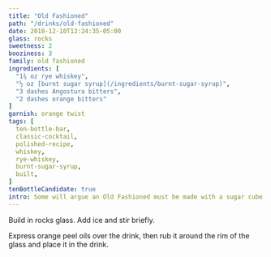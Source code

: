 ```yaml
---
title: "Old Fashioned"
path: "/drinks/old-fashioned"
date: 2018-12-10T12:24:35-05:00
glass: rocks
sweetness: 2
booziness: 3
family: old fashioned
ingredients: [
  "1¾ oz rye whiskey",
  "½ oz [burnt sugar syrup](/ingredients/burnt-sugar-syrup)",
  "3 dashes Angostura bitters",
  "2 dashes orange bitters"
]
garnish: orange twist
tags: [
  ten-bottle-bar,
  classic-cocktail,
  polished-recipe,
  whiskey,
  rye-whiskey,
  burnt-sugar-syrup,
  built,
]
tenBottleCandidate: true
intro: Some will argue an Old Fashioned must be made with a sugar cube. Those people haven't tried it with burnt sugar syrup. My measurement here may seem like a lot of syrup, but burnt sugar isn’t quite as sweet as normal simple syrup, and its bitterness adds extra complexity, so I find this amount provides a good balance.
---
```

Build in rocks glass. Add ice and stir briefly.

Express orange peel oils over the drink, then rub it around the rim of the glass and place it in the drink.
